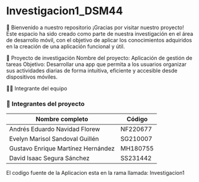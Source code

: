 # Investigacion1_DSM44
📱 Bienvenido a nuestro repositorio
¡Gracias por visitar nuestro proyecto!
Este espacio ha sido creado como parte de nuestra investigación en el área de desarrollo móvil, con el objetivo de aplicar los conocimientos adquiridos en la creación de una aplicación funcional y útil.

🧪 Proyecto de investigación
Nombre del proyecto: Aplicación de gestión de tareas
Objetivo: Desarrollar una app que permita a los usuarios organizar sus actividades diarias de forma intuitiva, eficiente y accesible desde dispositivos móviles.

👨‍💻 Integrante del equipo
### 👥 Integrantes del proyecto

| Nombre completo                          | Código     |
|------------------------------------------|------------|
| Andrés Eduardo Navidad Florew            | NF220677   |
| Evelyn Marisol Sandoval Guillén          | SG210007   |
| Gustavo Enrique Martínez Hernández       | MH180755   |
| David Isaac Segura Sánchez               | SS231442   |

El codigo fuente de la Aplicacion esta en la rama llamada: Investigacion1
